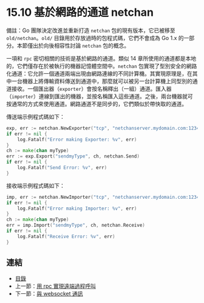 # 15.10 基於網路的通道 netchan

備註：Go 團隊決定改進並重新打造 `netchan` 包的現有版本，它已被移至 `old/netchan`。`old/` 目錄用於存放過時的包程式碼，它們不會成為 Go 1.x 的一部分。本節僅出於向後相容性討論 `netchan` 包的概念。

一項和 `rpc` 密切相關的技術是基於網路的通道。類似 14 章所使用的通道都是本地的，它們僅存在於被執行的機器記憶體空間中。`netchan` 包實現了型別安全的網路化通道：它允許一個通道兩端出現由網路連線的不同計算機。其實現原理是，在其中一台機器上將傳輸資料傳送到通道中，那麼就可以被另一台計算機上同型別的通道接收。一個匯出器（`exporter`）會按名稱釋出（一組）通道。匯入器（`importer`）連線到匯出的機器，並按名稱匯入這些通道。之後，兩台機器就可按通常的方式來使用通道。網路通道不是同步的，它們類似於帶快取的通道。

傳送端示例程式碼如下：
```go
exp, err := netchan.NewExporter("tcp", "netchanserver.mydomain.com:1234")
if err != nil {
	log.Fatalf("Error making Exporter: %v", err)
}
ch := make(chan myType)
err := exp.Export("sendmyType", ch, netchan.Send)
if err != nil {
	log.Fatalf("Send Error: %v", err)
}
```

接收端示例程式碼如下：
```go
imp, err := netchan.NewImporter("tcp", "netchanserver.mydomain.com:1234")
if err != nil {
	log.Fatalf("Error making Importer: %v", err)
}
ch := make(chan myType)
err = imp.Import("sendmyType", ch, netchan.Receive)
if err != nil {
	log.Fatalf("Receive Error: %v", err)
}
```

## 連結

- [目錄](directory.md)
- 上一節：[用 rpc 實現遠端過程呼叫](15.9.md)
- 下一節：[與 websocket 通訊](15.11.md)
